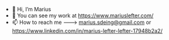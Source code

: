 - 👤 Hi, I’m Marius
- 🌱 You can see my work at https://www.mariuslefter.com/
- 📫 How to reach me ---> marius.sdeing@gmail.com or https://www.linkedin.com/in/marius-lefter-lefter-17948b2a2/
